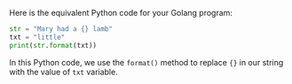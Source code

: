 Here is the equivalent Python code for your Golang program:

```python
str = "Mary had a {} lamb"
txt = "little"
print(str.format(txt))
```
In this Python code, we use the `format()` method to replace `{}` in our string with the value of `txt` variable.
